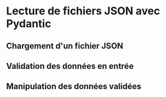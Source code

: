 # Lecture de fichiers JSON avec Pydantic

## Chargement d'un fichier JSON

## Validation des données en entrée

## Manipulation des données validées

